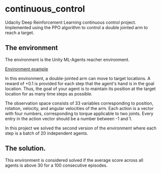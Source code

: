 # continuous_control
Udacity Deep Reinforcement Learning continuous control project. 
Implemented using the PPO algorithm to control a double jointed arm to reach a target. 

## The environment
The environment is the Unity ML-Agents reacher environment.

[Environment example](https://video.udacity-data.com/topher/2018/June/5b1ea778_reacher/reacher.gif)

In this environment, a double-jointed arm can move to target locations. A reward of +0.1 is provided for each step that the agent's hand is in the goal location. Thus, the goal of your agent is to maintain its position at the target location for as many time steps as possible.

The observation space consists of 33 variables corresponding to position, rotation, velocity, and angular velocities of the arm. Each action is a vector with four numbers, corresponding to torque applicable to two joints. Every entry in the action vector should be a number between -1 and 1.

In this project we solved the second version of the environment where each step is a batch of 20 independent agents.

## The solution.
This environment is considered solved if the average score across all agents is above 30 for a 100 consecutive episodes.
